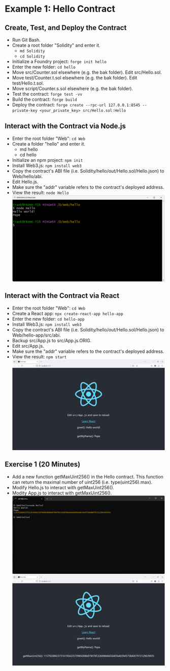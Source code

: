 # Example 1: Hello Contract

## Create, Test, and Deploy the Contract
+ Run Git Bash.
+ Create a root folder "Solidity" and enter it.
  - `md Solidity`
  - `cd Solidity`
+ Initialize a Foundry project: `forge init hello`
+ Enter the new folder: `cd hello`
+ Move src/Counter.sol elsewhere (e.g. the bak folder). Edit src/Hello.sol.
+ Move test/Counter.t.sol elsewhere (e.g. the bak folder). Edit test/Hello.t.sol.
+ Move script/Counter.s.sol elsewhere (e.g. the bak folder).
+ Test the contract: `forge test -vv`
+ Build the contract: `forge build`
+ Deploy the contract: `forge create --rpc-url 127.0.0.1:8545 --private-key <your_private_key> src/Hello.sol:Hello`

## Interact with the Contract via Node.js
+ Enter the root folder "Web": `cd Web`
+ Create a folder "hello" and enter it.
  - md hello
  - cd hello
+ Initialize an npm project: `npm init`
+ Install Web3.js: `npm install web3`
+ Copy the contract's ABI file (i.e. Solidity/hello/out/Hello.sol/Hello.json) to Web/hello/abi.
+ Edit Hello.js.
+ Make sure the "addr" variable refers to the contract's deployed address.
+ View the result: `node Hello`
![image](/solidity/img/hello.png)

## Interact with the Contract via React
+ Enter the root folder "Web": `cd Web`
+ Create a React app: `npx create-react-app hello-app`
+ Enter the new folder: `cd hello-app`
+ Install Web3.js: `npm install web3`
+ Copy the contract's ABI file (i.e. Solidity/hello/out/Hello.sol/Hello.json) to Web/hello-app/src/abi.
+ Backup src/App.js to src/App.js.ORIG.
+ Edit src/App.js.
+ Make sure the "addr" variable refers to the contract's deployed address.
+ View the result: `npm start`
![image](/solidity/img/hello-app.png)

## Exercise 1 (20 Minutes)
+ Add a new function getMaxUint256() in the Hello contract. This function can return the maximal number of uint256 (i.e. type(uint256).max).
+ Modify Hello.js to interact with getMaxUint256().
+ Modity App.js to interact with getMaxUint256().
![image](/solidity/img/hello2.png)
![image](/solidity/img/hello2-app.png)
